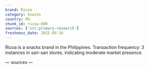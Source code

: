 ```yaml
---
brand: Ricoa
category: Snacks
country: PH
chunk_id: ricoa-000
sources: ['src:primary-research']
freshness_date: 2025-09-16
---
```


Ricoa is a snacks brand in the Philippines. Transaction frequency: 3 instances in sari-sari stores, indicating moderate market presence.

— sources —
